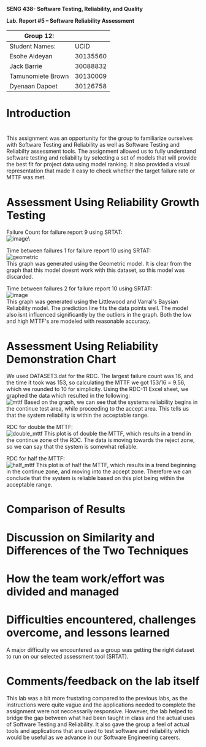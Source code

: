 **SENG 438- Software Testing, Reliability, and Quality**

**Lab. Report \#5 – Software Reliability Assessment**

| Group 12:            |               |
|-----------------     |---------------|
| Student Names:       |      UCID     |
| Esohe Aideyan        |    30135560   |
| Jack Barrie          |    30088832   |
| Tamunomiete Brown    |    30130009   |
| Dyenaan Dapoet       |    30126758   |

# Introduction

# 
This assignment was an opportunity for the group to familiarize ourselves with Software Testing and Reliability as well as Software Testing and Reliabilty assessment tools. The assignment allowed us to fully understand software testing and reliability by selecting a set of models that will provide the best fit for project data using model ranking. It also provided a visual representation that made it easy to check whether the target failure rate or MTTF was met. 

# Assessment Using Reliability Growth Testing 
Failure Count for failure report 9 using SRTAT:\
![image](https://user-images.githubusercontent.com/85323597/230689760-34ee4d0e-8d76-464d-9fad-50756c905675.png)\

Time between failures 1 for failure report 10 using SRTAT:\
![geometric](https://user-images.githubusercontent.com/85323597/230697857-877ad988-a164-404a-8f2a-1a257eb5f056.png)\
This graph was generated using the Geometric model. It is clear from the graph that this model doesnt work with this dataset, so this model was discarded.

Time between failures 2 for failure report 10 using SRTAT:\
![image](https://user-images.githubusercontent.com/85323597/230689849-1bda4ac3-b294-45ea-b4b4-cddc83d9e18e.png)\
This graph was generated using the Littlewood and Varral's Baysian Reliability model. The prediction line fits the data points well. The model also isnt influenced significantly by the outliers in the graph. Both the low and high MTTF's are modeled with reasonable accuracy.


# Assessment Using Reliability Demonstration Chart 
We used DATASET3.dat for the RDC. The largest failure count was 16, and the time it took was 153, so calculating the MTTF we got 153/16 = 9.56, which we rounded to 10 for simplicity. Using the RDC-11 Excel sheet, we graphed the data which resulted in the following: \
![mttf](https://user-images.githubusercontent.com/85323597/230688329-254ded9f-fc7e-4fdf-8bc4-a6d65e078832.png)
Based on the graph, we can see that the systems reliability begins in the continue test area, while proceeding to the accept area. This tells us that the system reliability is within the acceptable range. 

RDC for double the MTTF:\
![double_mttf](https://user-images.githubusercontent.com/85323597/230689332-535bb24a-a77c-4847-88a9-d3f91a6738b9.png)
This plot is of double the MTTF, which results in a trend in the continue zone of the RDC. The data is moving towards the reject zone, so we can say that the system is somewhat reliable.   

RDC for half the MTTF:\
![half_mttf](https://user-images.githubusercontent.com/85323597/230689348-1f99ccfa-b16f-48b7-aa92-d0bb7bb7a7cf.png)
This plot is of half the MTTF, which results in a trend beginning in the continue zone, and moving into the accept zone. Therefore we can conclude that the system is reliable based on this plot being within the acceptable range. 

# 

# Comparison of Results

# Discussion on Similarity and Differences of the Two Techniques

# How the team work/effort was divided and managed

# 

# Difficulties encountered, challenges overcome, and lessons learned
A major difficulty we encountered as a group was getting the right dataset to run on our selected assessment tool (SRTAT).

# Comments/feedback on the lab itself
This lab was a bit more frustating compared to the previous labs, as the instructions were quite vague and the applications needed to complete the assignment were not neccessarily responsive. However, the lab helped to bridge the gap between what had been taught in class and the actual uses of Software Testing and Reliability. It also gave the group a feel of actual tools and applications that are used to test software and reliability which would be useful as we advance in our Software Engineering careers.
